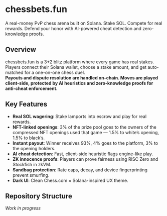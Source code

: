 # chessbets.fun

A real-money PvP chess arena built on Solana. Stake SOL. Compete for real rewards. Defend your honor with AI-powered cheat detection and zero-knowledge proofs.

## Overview

chessbets.fun is a 3+2 blitz platform where every game has real stakes. Players connect their Solana wallet, choose a stake amount, and get auto-matched for a one-on-one chess duel.  
**Payouts and dispute resolution are handled on-chain. Moves are played client-side, protected by AI heuristics and zero-knowledge proofs for anti-cheat enforcement.**

## Key Features

- **Real SOL wagering**: Stake lamports into escrow and play for real rewards.
- **NFT-linked openings**: 3% of the prize pool goes to the owners of the compressed NFT openings used that game — 1.5% to white’s opening, 1.5% to black’s.
- **Instant payout**: Winner receives 93%, 4% goes to the platform, 3% to the opening holders.
- **AI cheat detection**: Fast, client-side heuristic flags engine-like play.
- **ZK innocence proofs**: Players can prove fairness using RISC Zero and Stockfish in zkVM.
- **Sandbag protection**: Rate caps, decay, and device fingerprinting prevent smurfing.
- **Dark UI**: Clean Chess.com × Solana-inspired UX theme.

## Repository Structure

_Work in progress_
